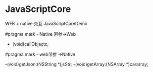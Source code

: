 # JavaScriptCore
WEB + native  交互
JavaScriptCoreDemo

#pragma mark - Native 带参->Web
- (void)callObjectc;


#pragma mark -  web带参 ->Native

-(void)getJson:(NSString *)jsStr;
-(void)getArray:(NSArray *)cararray;

